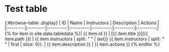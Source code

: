# Test table

{:#browse-table .display}
| ID | Name | Instructors | Description | Actions |
|:--------:|:--------:|:---------:|:---------:|:---------:|:---------:|:---------:|
{% for item in site.data.tabledata %}| {{ item.id }} | [{{ item.title }}]({{ item.path }}) | {{ item.instructors | split: " " | last}} {{ item.instructors | split: " " | first | slice: 0}}. | {{ item.description }} | {{ item.actions }}
{% endfor %}

<script>
$(document).ready(function() {
var table = $('#browse-table').DataTable({
  "dom": '<"search"f><"top"il>rt<"bottom"Bp><"clear">',
  language: { search: '', searchPlaceholder: "Search project..." },
  buttons: [
        'copy', 'excel', 'pdf'
  ],
  "columnDefs": [ 
     { "targets": 4, "visible": false }
  ],
  "order": [[ 0, "desc" ]]
  });
$('#browse-table-searchbar').keyup(function () {
  table.search( this.value ).draw();
  });
  hu = window.location.search.substring(1);
  searchfor = hu.split("=");
  if( searchfor[0]=="search" ) {
      alert( searchfor[1] );
  }
});

window.onload = function() {
function querySt(ji) {
 hu = window.location.search.substring(1); 
 gy = hu.split("&");
 for (i=0;i<gy.length;i++) { 
    ft = gy[i].split("="); 
    if (ft[0] == ji) { 
        return ft[1]; 
    } 
 } 
} 
var fieldName = querySt("fieldName");
if( fieldName==null){ 
 } else { 
    document.getElementById('browse-table').search( fieldName ).draw(); 
 } 
}
</script>
